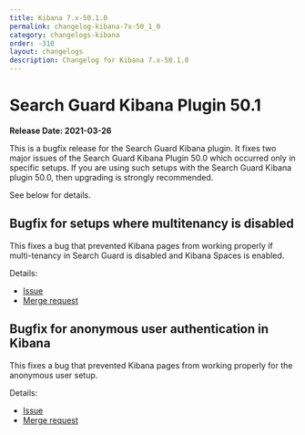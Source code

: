 ```yaml
---
title: Kibana 7.x-50.1.0
permalink: changelog-kibana-7x-50_1_0
category: changelogs-kibana
order: -310
layout: changelogs
description: Changelog for Kibana 7.x-50.1.0	
---
```


<!--- Copyright 2021 floragunn GmbH -->


# Search Guard Kibana Plugin 50.1

**Release Date: 2021-03-26**

This is a bugfix release for the Search Guard Kibana plugin. It fixes two major issues of the Search Guard Kibana Plugin 50.0 which occurred only in specific setups. If you are using such setups with the Search Guard Kibana plugin 50.0, then upgrading is strongly recommended.

See below for details.

## Bugfix for setups where multitenancy is disabled

This fixes a bug that prevented Kibana pages from working properly if multi-tenancy in Search Guard is disabled and Kibana Spaces is enabled.

Details:

* [Issue](https://git.floragunn.com/search-guard/search-guard-kibana-plugin/-/issues/351)
* [Merge request](https://git.floragunn.com/search-guard/search-guard-kibana-plugin/-/merge_requests/695) 

## Bugfix for anonymous user authentication in Kibana

This fixes a bug that prevented Kibana pages from working properly for the anonymous user setup.

Details:

* [Issue](https://git.floragunn.com/search-guard/search-guard-kibana-plugin/-/issues/349)
* [Merge request](https://git.floragunn.com/search-guard/search-guard-kibana-plugin/-/merge_requests/694) 
